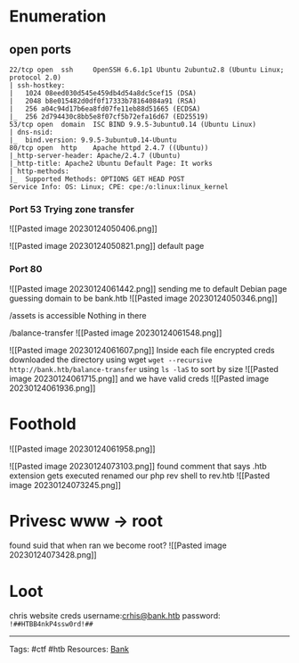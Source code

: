 # Enumeration 

## open ports


```
22/tcp open  ssh     OpenSSH 6.6.1p1 Ubuntu 2ubuntu2.8 (Ubuntu Linux; protocol 2.0)                    
| ssh-hostkey:                                                     
|   1024 08eed030d545e459db4d54a8dc5cef15 (DSA)                    
|   2048 b8e015482d0df0f17333b78164084a91 (RSA)                                                                                        
|   256 a04c94d17b6ea8fd07fe11eb88d51665 (ECDSA)                   
|_  256 2d794430c8bb5e8f07cf5b72efa16d67 (ED25519) 
53/tcp open  domain  ISC BIND 9.9.5-3ubuntu0.14 (Ubuntu Linux)
| dns-nsid:                
|_  bind.version: 9.9.5-3ubuntu0.14-Ubuntu
80/tcp open  http    Apache httpd 2.4.7 ((Ubuntu))
|_http-server-header: Apache/2.4.7 (Ubuntu)
|_http-title: Apache2 Ubuntu Default Page: It works
| http-methods: 
|_  Supported Methods: OPTIONS GET HEAD POST
Service Info: OS: Linux; CPE: cpe:/o:linux:linux_kernel

```

### Port 53 Trying zone transfer
![[Pasted image 20230124050406.png]]

![[Pasted image 20230124050821.png]]
default page
### Port 80
![[Pasted image 20230124061442.png]]
sending me to default Debian page 
guessing domain to be bank.htb
![[Pasted image 20230124050346.png]]

/assets is accessible 
Nothing in there

/balance-transfer
![[Pasted image 20230124061548.png]]


![[Pasted image 20230124061607.png]]
Inside each file encrypted creds
downloaded the directory using wget
`wget --recursive http://bank.htb/balance-transfer`
using `ls -laS` to sort by size
![[Pasted image 20230124061715.png]]
and we have valid creds
![[Pasted image 20230124061936.png]]

# Foothold 

![[Pasted image 20230124061958.png]]

![[Pasted image 20230124073103.png]]
found comment that says .htb extension gets executed
renamed our php rev shell to rev.htb
![[Pasted image 20230124073245.png]]

# Privesc www -> root

found suid that when ran we become root?
![[Pasted image 20230124073428.png]]


# Loot

chris website creds
	username:crhis@bank.htb
	password:  `!##HTBB4nkP4ssw0rd!##`



---
Tags: #ctf #htb
Resources: [Bank](https://app.hackthebox.com/machines/26)